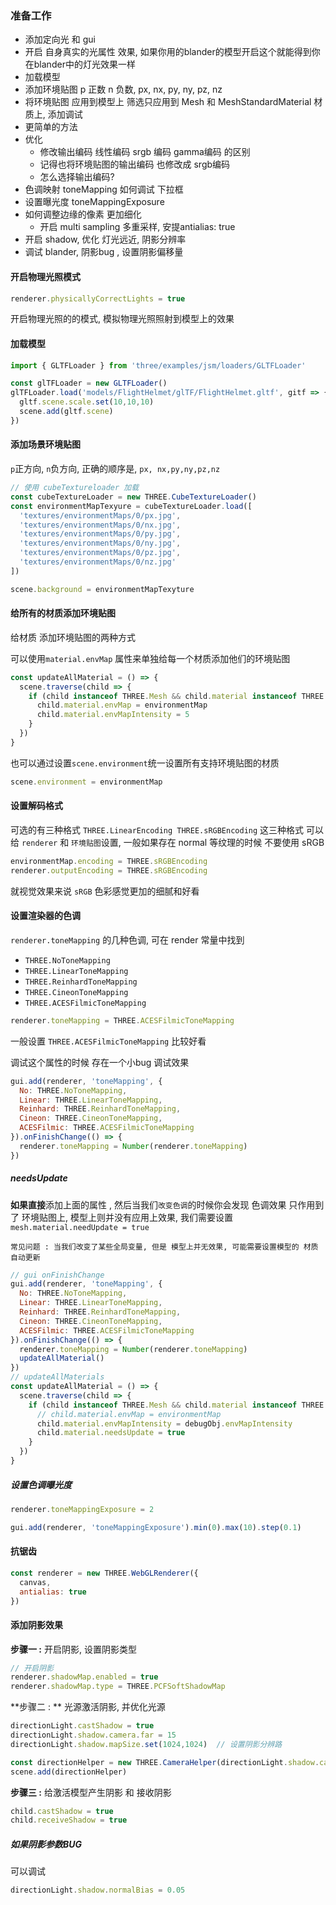 ### 准备工作

+ 添加定向光 和 gui
+ 开启 自身真实的光属性 效果, 如果你用的blander的模型开启这个就能得到你在blander中的灯光效果一样
+ 加载模型
+ 添加环境贴图  p 正数  n 负数,  px, nx, py, ny, pz, nz
+ 将环境贴图 应用到模型上  筛选只应用到 Mesh 和 MeshStandardMaterial 材质上, 添加调试
+ 更简单的方法
+ 优化
  + 修改输出编码 线性编码  srgb 编码 gamma编码  的区别
  + 记得也将环境贴图的输出编码  也修改成 srgb编码
  + 怎么选择输出编码?
+  色调映射 toneMapping 如何调试 下拉框
+ 设置曝光度 toneMappingExposure
+ 如何调整边缘的像素 更加细化
  + 开启 multi sampling 多重采样,   安提antialias: true
+ 开启 shadow, 优化 灯光远近, 阴影分辨率
+ 调试 blander, 阴影bug ,  设置阴影偏移量 



#### 开启物理光照模式

```js
renderer.physicallyCorrectLights = true
```

开启物理光照的的模式, 模拟物理光照照射到模型上的效果

#### 加载模型

```js
import { GLTFLoader } from 'three/examples/jsm/loaders/GLTFLoader'

const glTFLoader = new GLTFLoader()
glTFLoader.load('models/FlightHelmet/glTF/FlightHelmet.gltf', gitf => {
  gltf.scene.scale.set(10,10,10)
  scene.add(gltf.scene)
})
```

#### 添加场景环境贴图

`p`正方向, `n`负方向, 正确的顺序是, `px, nx,py,ny,pz,nz`

```js
// 使用 cubeTextureloader 加载
const cubeTextureLoader = new THREE.CubeTextureLoader()
const environmentMapTexyure = cubeTextureLoader.load([
  'textures/environmentMaps/0/px.jpg',
  'textures/environmentMaps/0/nx.jpg',
  'textures/environmentMaps/0/py.jpg',
  'textures/environmentMaps/0/ny.jpg',
  'textures/environmentMaps/0/pz.jpg',
  'textures/environmentMaps/0/nz.jpg'
])

scene.background = environmentMapTexyture
```



#### 给所有的材质添加环境贴图

给材质 添加环境贴图的两种方式

可以使用`material.envMap` 属性来单独给每一个材质添加他们的环境贴图

```js
const updateAllMaterial = () => {
  scene.traverse(child => {
    if (child instanceof THREE.Mesh && child.material instanceof THREE.MeshStandardMaterial) {
      child.material.envMap = environmentMap
      child.material.envMapIntensity = 5
    }
  })
}
```

也可以通过设置`scene.environment`统一设置所有支持环境贴图的材质

```js
scene.environment = environmentMap
```

#### 设置解码格式

可选的有三种格式 `THREE.LinearEncoding THREE.sRGBEncoding` 这三种格式 可以给 `renderer` 和 `环境贴图`设置, 一般如果存在 normal 等纹理的时候 不要使用 sRGB

```js
environmentMap.encoding = THREE.sRGBEncoding
renderer.outputEncoding = THREE.sRGBEncoding
```

就视觉效果来说 `sRGB` 色彩感觉更加的细腻和好看



#### 设置渲染器的色调

`renderer.toneMapping` 的几种色调, 可在 render 常量中找到

+ `THREE.NoToneMapping`
+ `THREE.LinearToneMapping`
+ `THREE.ReinhardToneMapping`
+ `THREE.CineonToneMapping`
+ `THREE.ACESFilmicToneMapping`

```js
renderer.toneMapping = THREE.ACESFilmicToneMapping
```

一般设置 `THREE.ACESFilmicToneMapping` 比较好看

调试这个属性的时候 存在一个小bug 调试效果

```js
gui.add(renderer, 'toneMapping', {
  No: THREE.NoToneMapping,
  Linear: THREE.LinearToneMapping,
  Reinhard: THREE.ReinhardToneMapping,
  Cineon: THREE.CineonToneMapping,
  ACESFilmic: THREE.ACESFilmicToneMapping
}).onFinishChange(() => {
  renderer.toneMapping = Number(renderer.toneMapping)
})
```

##### needsUpdate

**如果直接**添加上面的属性 , 然后当我们`改变色调`的时候你会发现 色调效果 只作用到了 环境贴图上, 模型上则并没有应用上效果, 我们需要设置`mesh.material.needUpdate = true`

`常见问题 : 当我们改变了某些全局变量, 但是 模型上并无效果, 可能需要设置模型的 材质 自动更新`

```js
// gui onFinishChange
gui.add(renderer, 'toneMapping', {
  No: THREE.NoToneMapping,
  Linear: THREE.LinearToneMapping,
  Reinhard: THREE.ReinhardToneMapping,
  Cineon: THREE.CineonToneMapping,
  ACESFilmic: THREE.ACESFilmicToneMapping
}).onFinishChange(() => {
  renderer.toneMapping = Number(renderer.toneMapping)
  updateAllMaterial()
})
// updateAllMaterials
const updateAllMaterial = () => {
  scene.traverse(child => {
    if (child instanceof THREE.Mesh && child.material instanceof THREE.MeshStandardMaterial) {
      // child.material.envMap = environmentMap
      child.material.envMapIntensity = debugObj.envMapIntensity
      child.material.needsUpdate = true
    }
  })
}
```

##### 设置色调曝光度

```js
renderer.toneMappingExposure = 2

gui.add(renderer, 'toneMappingExposure').min(0).max(10).step(0.1)
```



#### 抗锯齿

```js
const renderer = new THREE.WebGLRenderer({
  canvas,
  antialias: true
})
```



#### 添加阴影效果

**步骤一 :** 开启阴影, 设置阴影类型

```js
// 开启阴影
renderer.shadowMap.enabled = true
renderer.shadowMap.type = THREE.PCFSoftShadowMap
```

**步骤二 : ** 光源激活阴影, 并优化光源

```js
directionLight.castShadow = true
directionLight.shadow.camera.far = 15
directionLight.shadow.mapSize.set(1024,1024)  // 设置阴影分辨路

const directionHelper = new THREE.CameraHelper(directionLight.shadow.camera)
scene.add(directionHelper)
```

**步骤三 :**  给激活模型产生阴影 和 接收阴影

```js
child.castShadow = true
child.receiveShadow = true
```

##### 如果阴影参数BUG

可以调试

```js
directionLight.shadow.normalBias = 0.05
```

